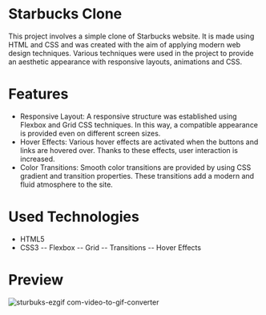 # Starbucks Clone


This project involves a simple clone of Starbucks website. It is made using HTML and CSS and was created with the aim of applying modern web design techniques. Various techniques were used in the project to provide an aesthetic appearance with responsive layouts, animations and CSS.


# Features

- Responsive Layout: A responsive structure was established using Flexbox and Grid CSS techniques. In this way, a compatible appearance is provided even on different screen sizes.
- Hover Effects: Various hover effects are activated when the buttons and links are hovered over. Thanks to these effects, user interaction is increased.
- Color Transitions: Smooth color transitions are provided by using CSS gradient and transition properties. These transitions add a modern and fluid atmosphere to the site.

# Used Technologies
- HTML5
- CSS3
-- Flexbox
-- Grid
-- Transitions
-- Hover Effects

# Preview

![sturbuks-ezgif com-video-to-gif-converter](https://github.com/TugbaKes55/StarbucksClone/assets/170290830/323dd0b1-699c-429f-8d8f-a422fe230f49)


